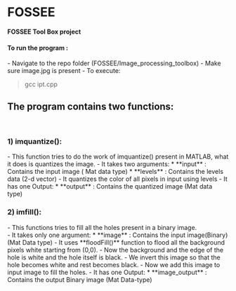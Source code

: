 # FOSSEE
**FOSSEE Tool Box project**

<h4>To run the program :</h4>
- Navigate to the repo folder (FOSSEE/Image_processing_toolbox)
- Make sure image.jpg is present
- To execute:

> gcc ipt.cpp
<h2>The program contains two functions:</h2><br>

<h3>1) imquantize():<br></h3>
- This function tries to do the work of imquantize() present in MATLAB, what it does is quantizes the image.
- It takes two arguments:
  * **input** : Contains the input image ( Mat data type)
  * **levels** : Contains the levels data (2-d vector)
- It quantizes the color of all pixels in input using levels
- It has one Output:
  * **output** : Contains the quantized image (Mat data type)

<br>

<h3>2) imfill():</h3>
- This functions tries to fill all the holes present in a binary image.<br>
- It takes only one argument:
  * **image** : Contains the input image(Binary) (Mat Data type)
- It uses **floodFill()** function to flood all the background pixels white starting from (0,0).
- Now the background and the edge of the hole is white and the hole itself is black.
- We invert this image so that the hole becomes white and rest becomes black.
- Now we add this image to input image to fill the holes.
- It has one Output:
  * **image_output** : Contains the output Binary image (Mat Data-type)
  
